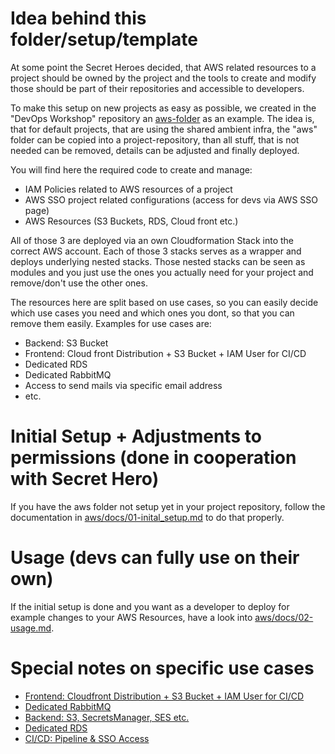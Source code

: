 # Idea behind this folder/setup/template
At some point the Secret Heroes decided, that AWS related resources to a project should be owned by the project and the tools to create and modify those should be part of their repositories and accessible to developers. 

To make this setup on new projects as easy as possible, we created in the "DevOps Workshop" repository an [aws-folder](https://gitlab.ambient-innovation.com/infrastructure/examples/devops-1-workshop/-/tree/develop/aws) as an example. The idea is, that for default projects, that are using the shared ambient infra, the "aws" folder can be copied into a project-repository, than all stuff, that is not needed can be removed, details can be adjusted and finally deployed.

You will find here the required code to create and manage:
- IAM Policies related to AWS resources of a project
- AWS SSO project related configurations (access for devs via AWS SSO page)
- AWS Resources (S3 Buckets, RDS, Cloud front etc.)

All of those 3 are deployed via an own Cloudformation Stack into the correct AWS account. Each of those 3 stacks serves as a wrapper and deploys underlying nested stacks. Those nested stacks can be seen as modules and you just use the ones you actually need for your project and remove/don't use the other ones.

The resources here are split based on use cases, so you can easily decide which use cases you need and which ones you dont, so that you can remove them easily. Examples for use cases are: 
- Backend: S3 Bucket 
- Frontend: Cloud front Distribution + S3 Bucket + IAM User for CI/CD
- Dedicated RDS
- Dedicated RabbitMQ
- Access to send mails via specific email address 
- etc. 

# Initial Setup + Adjustments to permissions (done in cooperation with Secret Hero)

If you have the aws folder not setup yet in your project repository, follow the documentation in [aws/docs/01-inital_setup.md](/aws/docs/01-inital_setup.md) to do that properly.

# Usage (devs can fully use on their own)

If the initial setup is done and you want as a developer to deploy for example changes to your AWS Resources, have a look into [aws/docs/02-usage.md](/aws/docs/02-usage.md).

# Special notes on specific use cases 

- [Frontend: Cloudfront Distribution + S3 Bucket + IAM User for CI/CD](/aws/docs/03-frontend_cloudfront.md)
- [Dedicated RabbitMQ](docs/04-dedicated_rabbitMQ.md)
- [Backend: S3, SecretsManager, SES etc.](/aws/docs/05-backend.md)
- [Dedicated RDS](/aws/docs/06-dedicated_RDS.md)
- [CI/CD: Pipeline & SSO Access](/aws/docs/07-configuring-cluster-access-for-ci-and-devs.md)

